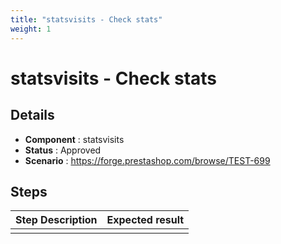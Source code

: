```yaml
---
title: "statsvisits - Check stats"
weight: 1
---
```


# statsvisits - Check stats
## Details
* **Component** : statsvisits
* **Status** : Approved
* **Scenario** : https://forge.prestashop.com/browse/TEST-699

## Steps
| Step Description | Expected result |
| ----- | ----- |
|  |  |

